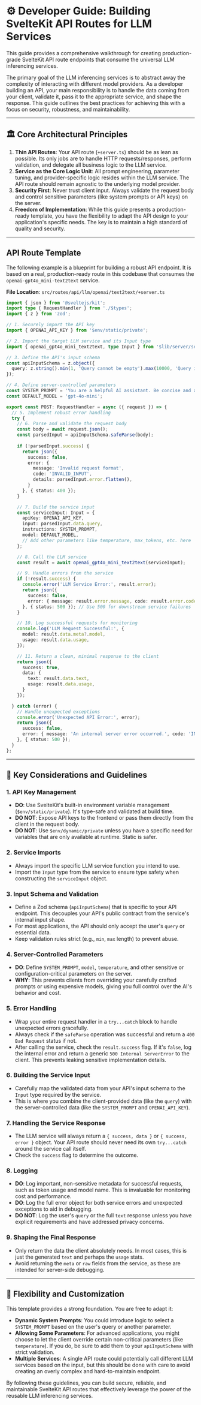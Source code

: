 # ⚙️ Developer Guide: Building SvelteKit API Routes for LLM Services

This guide provides a comprehensive walkthrough for creating production-grade SvelteKit API route endpoints that consume the universal LLM inferencing services.

The primary goal of the LLM inferencing services is to abstract away the complexity of interacting with different model providers. As a developer building an API, your main responsibility is to handle the data coming from your client, validate it, pass it to the appropriate service, and shape the response. This guide outlines the best practices for achieving this with a focus on security, robustness, and maintainability.

---

## 🏛️ Core Architectural Principles

1.  **Thin API Routes**: Your API route (`+server.ts`) should be as lean as possible. Its only jobs are to handle HTTP requests/responses, perform validation, and delegate all business logic to the LLM service.
2.  **Service as the Core Logic Unit**: All prompt engineering, parameter tuning, and provider-specific logic resides within the LLM service. The API route should remain agnostic to the underlying model provider.
3.  **Security First**: Never trust client input. Always validate the request body and control sensitive parameters (like system prompts or API keys) on the server.
4.  **Freedom of Implementation**: While this guide presents a production-ready template, you have the flexibility to adapt the API design to your application's specific needs. The key is to maintain a high standard of quality and security.

---

## API Route Template

The following example is a blueprint for building a robust API endpoint. It is based on a real, production-ready route in this codebase that consumes the `openai-gpt4o_mini-text2text` service.

**File Location**: `src/routes/api/llm/openai/text2text/+server.ts`

```typescript
import { json } from '@sveltejs/kit';
import type { RequestHandler } from './$types';
import { z } from 'zod';

// 1. Securely import the API key
import { OPENAI_API_KEY } from '$env/static/private';

// 2. Import the target LLM service and its Input type
import { openai_gpt4o_mini_text2text, type Input } from '$lib/server/services/text2text/openai/openai-gpt4o_mini-text2text';

// 3. Define the API's input schema
const apiInputSchema = z.object({
  query: z.string().min(1, 'Query cannot be empty').max(10000, 'Query is too long'),
});

// 4. Define server-controlled parameters
const SYSTEM_PROMPT = 'You are a helpful AI assistant. Be concise and accurate.';
const DEFAULT_MODEL = 'gpt-4o-mini';

export const POST: RequestHandler = async ({ request }) => {
  // 5. Implement robust error handling
  try {
    // 6. Parse and validate the request body
    const body = await request.json();
    const parsedInput = apiInputSchema.safeParse(body);
    
    if (!parsedInput.success) {
      return json({
        success: false,
        error: {
          message: 'Invalid request format',
          code: 'INVALID_INPUT',
          details: parsedInput.error.flatten(),
        }
      }, { status: 400 });
    }

    // 7. Build the service input
    const serviceInput: Input = {
      apiKey: OPENAI_API_KEY,
      input: parsedInput.data.query,
      instructions: SYSTEM_PROMPT,
      model: DEFAULT_MODEL,
      // Add other parameters like temperature, max_tokens, etc. here
    };

    // 8. Call the LLM service
    const result = await openai_gpt4o_mini_text2text(serviceInput);

    // 9. Handle errors from the service
    if (!result.success) {
      console.error('LLM Service Error:', result.error);
      return json({
        success: false,
        error: { message: result.error.message, code: result.error.code || 'SERVICE_ERROR' }
      }, { status: 500 }); // Use 500 for downstream service failures
    }

    // 10. Log successful requests for monitoring
    console.log('LLM Request Successful:', {
      model: result.data.meta?.model,
      usage: result.data.usage,
    });

    // 11. Return a clean, minimal response to the client
    return json({
      success: true,
      data: {
        text: result.data.text,
        usage: result.data.usage,
      }
    });

  } catch (error) {
    // Handle unexpected exceptions
    console.error('Unexpected API Error:', error);
    return json({
      success: false,
      error: { message: 'An internal server error occurred.', code: 'INTERNAL_ERROR' }
    }, { status: 500 });
  }
};
```

---

## 📝 Key Considerations and Guidelines

### 1. **API Key Management**
-   **DO**: Use SvelteKit's built-in environment variable management (`$env/static/private`). It's type-safe and validated at build time.
-   **DO NOT**: Expose API keys to the frontend or pass them directly from the client in the request body.
-   **DO NOT**: Use `$env/dynamic/private` unless you have a specific need for variables that are only available at runtime. Static is safer.

### 2. **Service Imports**
-   Always import the specific LLM service function you intend to use.
-   Import the `Input` type from the service to ensure type safety when constructing the `serviceInput` object.

### 3. **Input Schema and Validation**
-   Define a Zod schema (`apiInputSchema`) that is specific to your API endpoint. This decouples your API's public contract from the service's internal input shape.
-   For most applications, the API should only accept the user's `query` or essential data.
-   Keep validation rules strict (e.g., `min`, `max` length) to prevent abuse.

### 4. **Server-Controlled Parameters**
-   **DO**: Define `SYSTEM_PROMPT`, `model`, `temperature`, and other sensitive or configuration-critical parameters on the server.
-   **WHY**: This prevents clients from overriding your carefully crafted prompts or using expensive models, giving you full control over the AI's behavior and cost.

### 5. **Error Handling**
-   Wrap your entire request handler in a `try...catch` block to handle unexpected errors gracefully.
-   Always check if the `safeParse` operation was successful and return a `400 Bad Request` status if not.
-   After calling the service, check the `result.success` flag. If it's `false`, log the internal error and return a generic `500 Internal ServerError` to the client. This prevents leaking sensitive implementation details.

### 6. **Building the Service Input**
-   Carefully map the validated data from your API's input schema to the `Input` type required by the service.
-   This is where you combine the client-provided data (like the `query`) with the server-controlled data (like the `SYSTEM_PROMPT` and `OPENAI_API_KEY`).

### 7. **Handling the Service Response**
-   The LLM service will always return a `{ success, data }` or `{ success, error }` object. Your API route should never need its own `try...catch` around the service call itself.
-   Check the `success` flag to determine the outcome.

### 8. **Logging**
-   **DO**: Log important, non-sensitive metadata for successful requests, such as token usage and model name. This is invaluable for monitoring cost and performance.
-   **DO**: Log the full error object for both service errors and unexpected exceptions to aid in debugging.
-   **DO NOT**: Log the user's `query` or the full `text` response unless you have explicit requirements and have addressed privacy concerns.

### 9. **Shaping the Final Response**
-   Only return the data the client absolutely needs. In most cases, this is just the generated `text` and perhaps the `usage` stats.
-   Avoid returning the `meta` or `raw` fields from the service, as these are intended for server-side debugging.

---

## 🎨 Flexibility and Customization

This template provides a strong foundation. You are free to adapt it:

-   **Dynamic System Prompts**: You could introduce logic to select a `SYSTEM_PROMPT` based on the user's query or another parameter.
-   **Allowing Some Parameters**: For advanced applications, you might choose to let the client override certain non-critical parameters (like `temperature`). If you do, be sure to add them to your `apiInputSchema` with strict validation.
-   **Multiple Services**: A single API route could potentially call different LLM services based on the input, but this should be done with care to avoid creating an overly complex and hard-to-maintain endpoint.

By following these guidelines, you can build secure, reliable, and maintainable SvelteKit API routes that effectively leverage the power of the reusable LLM inferencing services. 